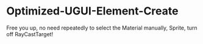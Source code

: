 # Optimized-UGUI-Element-Create
Free you up, no need repeatedly to  select the Material manually, Sprite, turn off RayCastTarget!
